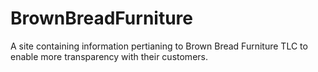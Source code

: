 # BrownBreadFurniture

A site containing information pertianing to Brown Bread Furniture TLC to enable more transparency with their customers.
